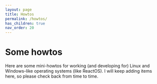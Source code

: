 ```yaml
---
layout: page
title: Howtos
permalink: /howtos/
has_children: true
nav_order: 20
---
```


# [](#header-1)Some howtos

Here are some mini-howtos for working (and developing for)
Linux and Windows-like operating systems (like ReactOS).
I will keep adding items here, so please check back from
time to time.

